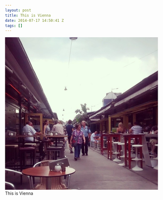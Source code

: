 ```yaml
---
layout: post
title: This is Vienna
date: 2014-07-17 14:50:41 Z
tags: []
---
```

![](/media/2014/07/92051452639.jpg)
This is Vienna
